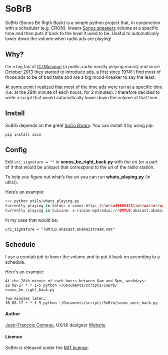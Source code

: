 # SoBrB

SoBrb (Sonos Be Rigth Back) is a simple python project that, in conjonction with a scheduler (e.g. CRON), lowers [Sonos speakers](http://www.sonos.com/system/) volume at a specific time and then puts it back to the level it used to be. Useful to automatically lower down the volume when radio ads are playing!

## Why?

I’m a big fan of [ICI Musique](http://icimusique.ca) (a public radio mostly playing music) and since October 2013 they started to introduce ads, a first since 1974! I find most of those ads to be of bad taste and are a big mood-breaker to say the least.

At some point I realized that most of the time ads were run at a specific time (i.e. at the 28th minute of each hours, for 2 minutes). I therefore decided to write a script that would automatically lower down the volume at that time.

## Install

SoBrb depends on the great [SoCo library](https://github.com/SoCo/SoCo/). You can install it by using pip:

``pip install soco``

## Config

Edit ``uri_signature = ""`` in **sonos_be_right_back.py** with the uri (or a part of it that would be unique) that correspond to the uri of the radio station.

To help you figure out what’s the uri you can run  **whats_playing.py** (in utils/).

Here’s an example:
```python
>>> python utils/whats_playing.py
Currently playing in Salon: x-sonos-http:_t%3a%3a49405423%3a%3aa%3a%3a4539012.mp3?sid=11&flags=32
Currently playing in Cuisine: x-rincon-mp3radio://7QMTL0.akacast.akamaistream.net/7/445/177407/v1/rc.akacast.akamaistream.net/7QMTL0
```

In my case that would be:

``uri_signature = "7QMTL0.akacast.akamaistream.net"``

## Schedule

I use a crontab job to lower the volume and to put it back on according to a schedule.

Here’s an example:
````
At the 28th minute of each hours between 8am and 5pm, weekdays:
28 08-17 * * 1-5 python ~/Documents/scripts/SoBrb/
sonos_be_right_back.py

Two minutes later…
30 08-17 * * 1-5 python ~/Documents/scripts/SoBrb/sonos_were_back.py
````

#### Author

[Jean-François Comeau](http://twitter.com/jfcomeau), UX/UI designer
[Website](http://jfcomeau.design)

#### Licence

SoBrb is released under the [MIT license](http://www.opensource.org/licenses/mit-license.php).
